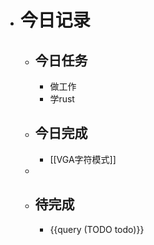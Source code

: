 - # 今日记录
	- ## 今日任务
		- 做工作
		- 学rust
	- ##  今日完成
		- [[VGA字符模式]]
	-
	- ## 待完成
		- {{query (TODO todo)}}